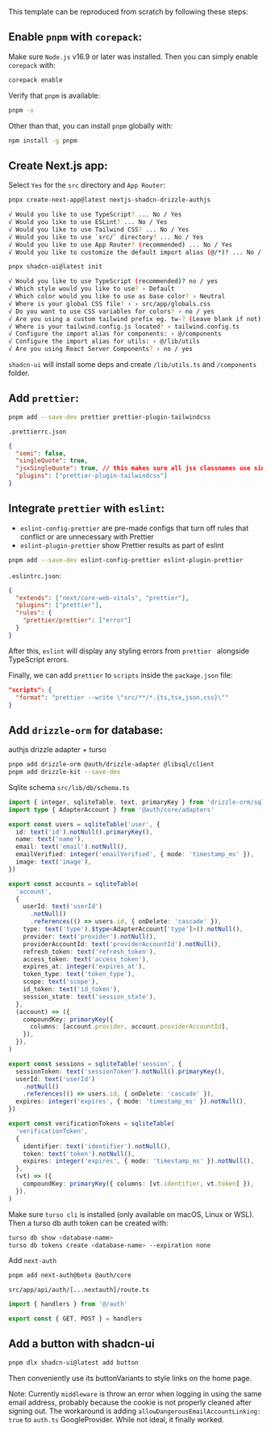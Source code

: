 This template can be reproduced from scratch by following these steps:

## Enable `pnpm` with `corepack`:

Make sure `Node.js` v16.9 or later was installed. Then you can simply enable `corepack` with:

```bash
corepack enable
```

Verify that `pnpm` is available:

```bash
pnpm -v
```

Other than that, you can install `pnpm` globally with:

```bash
npm install -g pnpm
```

## Create Next.js app:

Select `Yes` for the `src` directory and `App Router`:

```bash
pnpx create-next-app@latest nextjs-shadcn-drizzle-authjs

√ Would you like to use TypeScript? ... No / Yes
√ Would you like to use ESLint? ... No / Yes
√ Would you like to use Tailwind CSS? ... No / Yes
√ Would you like to use `src/` directory? ... No / Yes
√ Would you like to use App Router? (recommended) ... No / Yes
√ Would you like to customize the default import alias (@/*)? ... No / Yes

pnpx shadcn-ui@latest init

√ Would you like to use TypeScript (recommended)? no / yes
√ Which style would you like to use? › Default
√ Which color would you like to use as base color? › Neutral
√ Where is your global CSS file? › › src/app/globals.css
√ Do you want to use CSS variables for colors? › no / yes
√ Are you using a custom tailwind prefix eg. tw-? (Leave blank if not) ...
√ Where is your tailwind.config.js located? › tailwind.config.ts
√ Configure the import alias for components: › @/components
√ Configure the import alias for utils: › @/lib/utils
√ Are you using React Server Components? › no / yes

```

`shadcn-ui` will install some deps and create `/lib/utils.ts` and `/components` folder.

## Add `prettier`:

```bash
pnpm add --save-dev prettier prettier-plugin-tailwindcss
```

`.prettierrc.json`

```json
{
  "semi": false,
  "singleQuote": true,
  "jsxSingleQuote": true, // this makes sure all jsx classnames use single quotes to be consistent with the `cn()` function from shadcn-ui
  "plugins": ["prettier-plugin-tailwindcss"]
}
```

## Integrate `prettier` with `eslint`:

- `eslint-config-prettier` are pre-made configs that turn off rules that conflict or are unnecessary with Prettier
- `eslint-plugin-prettier` show Prettier results as part of eslint

```bash
pnpm add --save-dev eslint-config-prettier eslint-plugin-prettier
```

`.eslintrc.json`:

```json
{
  "extends": ["next/core-web-vitals", "prettier"],
  "plugins": ["prettier"],
  "rules": {
    "prettier/prettier": ["error"]
  }
}
```

After this, `eslint` will display any styling errors from `prettier ` alongside TypeScript errors.

Finally, we can add `prettier` to `scripts` inside the `package.json` file:

```json
"scripts": {
  "format": "prettier --write \"src/**/*.{ts,tsx,json,css}\""
}
```

## Add `drizzle-orm` for database:

authjs drizzle adapter + turso

```bash
pnpm add drizzle-orm @auth/drizzle-adapter @libsql/client
pnpm add drizzle-kit --save-dev
```

Sqlite schema `src/lib/db/schema.ts`

```ts
import { integer, sqliteTable, text, primaryKey } from 'drizzle-orm/sqlite-core'
import type { AdapterAccount } from '@auth/core/adapters'

export const users = sqliteTable('user', {
  id: text('id').notNull().primaryKey(),
  name: text('name'),
  email: text('email').notNull(),
  emailVerified: integer('emailVerified', { mode: 'timestamp_ms' }),
  image: text('image'),
})

export const accounts = sqliteTable(
  'account',
  {
    userId: text('userId')
      .notNull()
      .references(() => users.id, { onDelete: 'cascade' }),
    type: text('type').$type<AdapterAccount['type']>().notNull(),
    provider: text('provider').notNull(),
    providerAccountId: text('providerAccountId').notNull(),
    refresh_token: text('refresh_token'),
    access_token: text('access_token'),
    expires_at: integer('expires_at'),
    token_type: text('token_type'),
    scope: text('scope'),
    id_token: text('id_token'),
    session_state: text('session_state'),
  },
  (account) => ({
    compoundKey: primaryKey({
      columns: [account.provider, account.providerAccountId],
    }),
  }),
)

export const sessions = sqliteTable('session', {
  sessionToken: text('sessionToken').notNull().primaryKey(),
  userId: text('userId')
    .notNull()
    .references(() => users.id, { onDelete: 'cascade' }),
  expires: integer('expires', { mode: 'timestamp_ms' }).notNull(),
})

export const verificationTokens = sqliteTable(
  'verificationToken',
  {
    identifier: text('identifier').notNull(),
    token: text('token').notNull(),
    expires: integer('expires', { mode: 'timestamp_ms' }).notNull(),
  },
  (vt) => ({
    compoundKey: primaryKey({ columns: [vt.identifier, vt.token] }),
  }),
)
```

Make sure `turso cli` is installed (only available on macOS, Linux or WSL).
Then a turso db auth token can be created with:

```bash
turso db show <database-name>
turso db tokens create <database-name> --expiration none
```

Add `next-auth`

```bash
pnpm add next-auth@beta @auth/core
```

`src/app/api/auth/[...nextauth]/route.ts`

```ts
import { handlers } from '@/auth'

export const { GET, POST } = handlers
```

## Add a button with shadcn-ui

```bash
pnpm dlx shadcn-ui@latest add button
```

Then conveniently use its buttonVariants to style links on the home page.

Note: Currently `middleware` is throw an error when logging in using the same email address, probably because the cookie is not properly cleaned after signing out. The workaround is adding `allowDangerousEmailAccountLinking: true` to `auth.ts` GoogleProvider. While not ideal, it finally worked.
